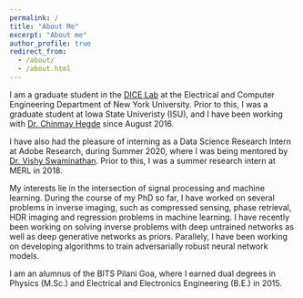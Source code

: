 ```yaml
---
permalink: /
title: "About Me"
excerpt: "About me"
author_profile: true
redirect_from: 
  - /about/
  - /about.html
---
```


<p>I am a graduate student in the <a target="_blank" href='http://dice.ece.iastate.edu/'>DICE Lab</a> at the Electrical and Computer Engineering Department of New York University. Prior to this, I was a graduate student at Iowa State Univeristy (ISU), and I have been working with <a target="_blank" href='http://home.engineering.iastate.edu/~chinmay/'>Dr. Chinmay Hegde</a> since August 2016. </p>

<p>I have also had the pleasure of interning as a Data Science Research Intern at Adobe Research, during Summer 2020, where I was being mentored by <a target="_blank" href='https://research.adobe.com/person/vishy-swaminathan/'>Dr. Vishy Swaminathan</a>. Prior to this, I was a summer research intern at MERL in 2018.</p>

<p> My interests lie in the intersection of signal processing and machine learning. During the course of my PhD so far, I have worked on several problems in inverse imaging, such as compressed sensing, phase retrieval, HDR imaging and regression problems in machine learning. I have recently been working on solving inverse problems with deep untrained networks as well as deep generative networks as priors. Parallely, I have been working on developing algorithms to train adversarially robust neural network models. 

<p> I am an alumnus of the BITS Pilani Goa, where I earned dual degrees in Physics (M.Sc.) and Electrical and Electronics Engineering (B.E.) in 2015.</p>

